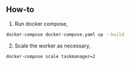## How-to

1. Run docker compose,

```bash
docker-compose docker-compose.yaml up --build
```

2. Scale the worker as necessary,

```bash
docker-compose scale taskmanager=2
```